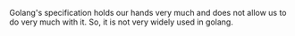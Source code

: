 Golang's specification holds our hands very much and does not allow us to do very much with it.
So, it is not very widely used in golang.
